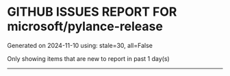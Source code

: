 
# GITHUB ISSUES REPORT FOR microsoft/pylance-release


Generated on 2024-11-10 using: stale=30, all=False


Only showing items that are new to report in past 1 day(s)


---




















